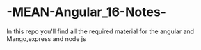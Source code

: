 # -MEAN-Angular_16-Notes-
In this repo you'll find all the required material for the angular and Mango,express and node js 
